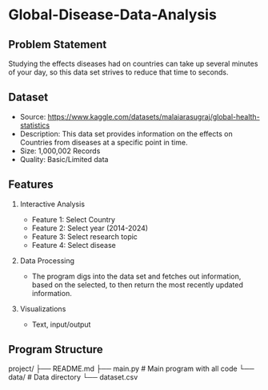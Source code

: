 # Global-Disease-Data-Analysis

## Problem Statement
Studying the effects diseases had on countries can take up several minutes of your day, so this data set strives to reduce that time to seconds.

## Dataset
- Source: https://www.kaggle.com/datasets/malaiarasugraj/global-health-statistics
- Description: This data set provides information on the effects on Countries from diseases at a specific point in time.
- Size: 1,000,002 Records
- Quality: Basic/Limited data

## Features
1. Interactive Analysis
   - Feature 1: Select Country
   - Feature 2: Select year (2014-2024)
   - Feature 3: Select research topic
   - Feature 4: Select disease
   
2. Data Processing
   - The program digs into the data set and fetches out information, based on the selected, to then return the most recently updated information.

3. Visualizations
   - Text, input/output

## Program Structure
project/
├── README.md
├── main.py        # Main program with all code
└── data/          # Data directory
    └── dataset.csv
